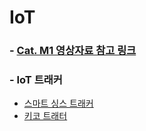 # IoT

### - [Cat. M1 영상자료 참고 링크](https://www.g.camp/659)  
### - IoT 트래커  
 * [스마트 싱스 트래커](https://www.samsung.com/sec/mobile-accessories/smartthings-tracker-v110/SM-V110SZWASKC/)  
 * [키코 트래터](http://www.11st.co.kr/products/2148052345?utm_medium=%EA%B2%80%EC%83%89&gclid=EAIaIQobChMI2v-Gsamg7gIVEgRgCh2rlAtvEAYYASABEgJfOvD_BwE&utm_source=%EA%B5%AC%EA%B8%80_PC_S_%EC%87%BC%ED%95%91&utm_campaign=%EA%B5%AC%EA%B8%80%EC%87%BC%ED%95%91PC+%EC%B6%94%EA%B0%80%EC%9E%91%EC%97%85&utm_term=)  
